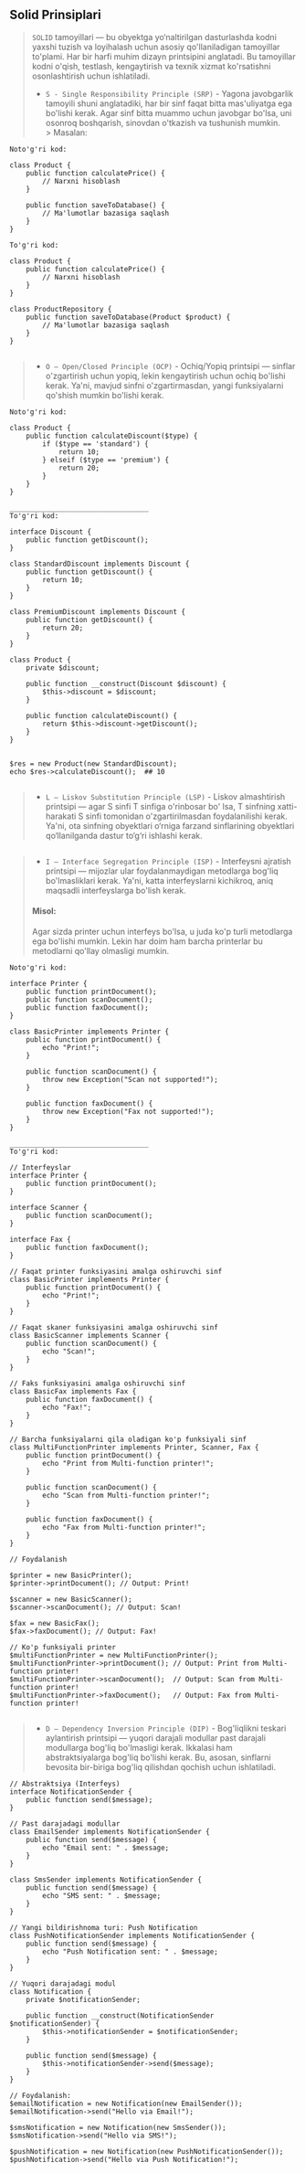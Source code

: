 ## Solid Prinsiplari

> `SOLID` tamoyillari — bu obyektga yo‘naltirilgan dasturlashda kodni yaxshi tuzish va loyihalash uchun asosiy
> qo'llaniladigan tamoyillar to'plami. Har bir harfi muhim dizayn printsipini anglatadi. Bu tamoyillar kodni o'qish,
> testlash, kengaytirish va texnik xizmat ko'rsatishni osonlashtirish uchun ishlatiladi.
>
> - `S - Single Responsibility Principle (SRP)` - Yagona javobgarlik tamoyili shuni anglatadiki, har bir sinf faqat
    bitta
    mas'uliyatga ega bo'lishi kerak. Agar sinf bitta muammo uchun javobgar bo'lsa, uni osonroq boshqarish, sinovdan
    o'tkazish va tushunish mumkin. <br>
    > Masalan:

```
Noto'g'ri kod:

class Product {
    public function calculatePrice() {
        // Narxni hisoblash
    }

    public function saveToDatabase() {
        // Ma'lumotlar bazasiga saqlash
    }
}

To'g'ri kod:

class Product {
    public function calculatePrice() {
        // Narxni hisoblash
    }
}

class ProductRepository {
    public function saveToDatabase(Product $product) {
        // Ma'lumotlar bazasiga saqlash
    }
}


```

> - `O — Open/Closed Principle (OCP)` - Ochiq/Yopiq printsipi — sinflar o'zgartirish uchun yopiq, lekin kengaytirish
    uchun ochiq bo'lishi kerak. Ya'ni, mavjud sinfni o'zgartirmasdan, yangi funksiyalarni qo'shish mumkin bo'lishi
    kerak.

```
Noto'g'ri kod:

class Product {
    public function calculateDiscount($type) {
        if ($type == 'standard') {
            return 10;
        } elseif ($type == 'premium') {
            return 20;
        }
    }
}

__________________________________
To'g'ri kod:

interface Discount {
    public function getDiscount();
}

class StandardDiscount implements Discount {
    public function getDiscount() {
        return 10;
    }
}

class PremiumDiscount implements Discount {
    public function getDiscount() {
        return 20;
    }
}

class Product {
    private $discount;

    public function __construct(Discount $discount) {
        $this->discount = $discount;
    }

    public function calculateDiscount() {
        return $this->discount->getDiscount();
    }
}


$res = new Product(new StandardDiscount);
echo $res->calculateDiscount();  ## 10
 
```

> - `L — Liskov Substitution Principle (LSP)` - Liskov almashtirish printsipi — agar S sinfi T sinfiga o'rinbosar bo'
    lsa,
    T sinfning xatti-harakati S sinfi tomonidan o'zgartirilmasdan foydalanilishi kerak. Ya'ni, ota sinfning obyektlari
    o‘rniga farzand sinflarining obyektlari qo‘llanilganda dastur to‘g‘ri ishlashi kerak.

```

```

> - `I — Interface Segregation Principle (ISP)` - Interfeysni ajratish printsipi — mijozlar ular foydalanmaydigan
    metodlarga bog'liq bo'lmasliklari kerak. Ya'ni, katta interfeyslarni kichikroq, aniq maqsadli interfeyslarga bo'lish
    kerak. <br>
> #### Misol:
> Agar sizda printer uchun interfeys bo'lsa, u juda ko'p turli metodlarga ega bo'lishi mumkin. Lekin har doim ham barcha
> printerlar bu metodlarni qo'llay olmasligi mumkin.

```
Noto'g'ri kod:

interface Printer {
    public function printDocument();
    public function scanDocument();
    public function faxDocument();
}

class BasicPrinter implements Printer {
    public function printDocument() {
        echo "Print!";
    }

    public function scanDocument() {
        throw new Exception("Scan not supported!");
    }

    public function faxDocument() {
        throw new Exception("Fax not supported!");
    }
}

__________________________________
To'g'ri kod:

// Interfeyslar
interface Printer {
    public function printDocument();
}

interface Scanner {
    public function scanDocument();
}

interface Fax {
    public function faxDocument();
}

// Faqat printer funksiyasini amalga oshiruvchi sinf
class BasicPrinter implements Printer {
    public function printDocument() {
        echo "Print!";
    }
}

// Faqat skaner funksiyasini amalga oshiruvchi sinf
class BasicScanner implements Scanner {
    public function scanDocument() {
        echo "Scan!";
    }
}

// Faks funksiyasini amalga oshiruvchi sinf
class BasicFax implements Fax {
    public function faxDocument() {
        echo "Fax!";
    }
}

// Barcha funksiyalarni qila oladigan ko'p funksiyali sinf
class MultiFunctionPrinter implements Printer, Scanner, Fax {
    public function printDocument() {
        echo "Print from Multi-function printer!";
    }

    public function scanDocument() {
        echo "Scan from Multi-function printer!";
    }

    public function faxDocument() {
        echo "Fax from Multi-function printer!";
    }
}

// Foydalanish

$printer = new BasicPrinter();
$printer->printDocument(); // Output: Print!

$scanner = new BasicScanner();
$scanner->scanDocument(); // Output: Scan!

$fax = new BasicFax();
$fax->faxDocument(); // Output: Fax!

// Ko'p funksiyali printer
$multiFunctionPrinter = new MultiFunctionPrinter();
$multiFunctionPrinter->printDocument(); // Output: Print from Multi-function printer!
$multiFunctionPrinter->scanDocument();  // Output: Scan from Multi-function printer!
$multiFunctionPrinter->faxDocument();   // Output: Fax from Multi-function printer!


```

> - `D — Dependency Inversion Principle (DIP)` - Bog'liqlikni teskari aylantirish printsipi — yuqori darajali modullar
    past darajali modullarga bog'liq bo'lmasligi kerak. Ikkalasi ham abstraktsiyalarga bog'liq bo'lishi kerak. Bu,
    asosan, sinflarni bevosita bir-biriga bog'liq qilishdan qochish uchun ishlatiladi.

```
// Abstraktsiya (Interfeys)
interface NotificationSender {
    public function send($message);
}

// Past darajadagi modullar
class EmailSender implements NotificationSender {
    public function send($message) {
        echo "Email sent: " . $message;
    }
}

class SmsSender implements NotificationSender {
    public function send($message) {
        echo "SMS sent: " . $message;
    }
}

// Yangi bildirishnoma turi: Push Notification
class PushNotificationSender implements NotificationSender {
    public function send($message) {
        echo "Push Notification sent: " . $message;
    }
}

// Yuqori darajadagi modul
class Notification {
    private $notificationSender;

    public function __construct(NotificationSender $notificationSender) {
        $this->notificationSender = $notificationSender;
    }

    public function send($message) {
        $this->notificationSender->send($message);
    }
}

// Foydalanish:
$emailNotification = new Notification(new EmailSender());
$emailNotification->send("Hello via Email!");

$smsNotification = new Notification(new SmsSender());
$smsNotification->send("Hello via SMS!");

$pushNotification = new Notification(new PushNotificationSender());
$pushNotification->send("Hello via Push Notification!");

```